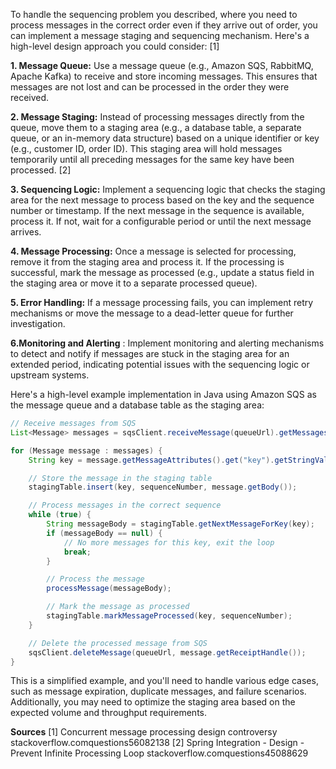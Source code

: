 To handle the sequencing problem you described, where you need to process messages in the correct order even if they arrive out of order, you can implement a message staging and sequencing mechanism. Here's a high-level design approach you could consider: [1]

**1. Message Queue:** Use a message queue (e.g., Amazon SQS, RabbitMQ, Apache Kafka) to receive and store incoming messages. This ensures that messages are not lost and can be processed in the order they were received.

**2. Message Staging:** Instead of processing messages directly from the queue, move them to a staging area (e.g., a database table, a separate queue, or an in-memory data structure) based on a unique identifier or key (e.g., customer ID, order ID). This staging area will hold messages temporarily until all preceding messages for the same key have been processed. [2]

**3. Sequencing Logic:** Implement a sequencing logic that checks the staging area for the next message to process based on the key and the sequence number or timestamp. If the next message in the sequence is available, process it. If not, wait for a configurable period or until the next message arrives.

**4. Message Processing:** Once a message is selected for processing, remove it from the staging area and process it. If the processing is successful, mark the message as processed (e.g., update a status field in the staging area or move it to a separate processed queue).

**5. Error Handling:** If a message processing fails, you can implement retry mechanisms or move the message to a dead-letter queue for further investigation.

**6.Monitoring and Alerting** : Implement monitoring and alerting mechanisms to detect and notify if messages are stuck in the staging area for an extended period, indicating potential issues with the sequencing logic or upstream systems.

Here's a high-level example implementation in Java using Amazon SQS as the message queue and a database table as the staging area:

```java
// Receive messages from SQS
List<Message> messages = sqsClient.receiveMessage(queueUrl).getMessages();

for (Message message : messages) {
    String key = message.getMessageAttributes().get("key").getStringValue();

    // Store the message in the staging table
    stagingTable.insert(key, sequenceNumber, message.getBody());

    // Process messages in the correct sequence
    while (true) {
        String messageBody = stagingTable.getNextMessageForKey(key);
        if (messageBody == null) {
            // No more messages for this key, exit the loop
            break;
        }

        // Process the message
        processMessage(messageBody);

        // Mark the message as processed
        stagingTable.markMessageProcessed(key, sequenceNumber);
    }

    // Delete the processed message from SQS
    sqsClient.deleteMessage(queueUrl, message.getReceiptHandle());
}

```

This is a simplified example, and you'll need to handle various edge cases, such as message expiration, duplicate messages, and failure scenarios. Additionally, you may need to optimize the staging area based on the expected volume and throughput requirements.

**Sources**
[1] Concurrent message processing design controversy
stackoverflow.comquestions56082138
[2] Spring Integration - Design - Prevent Infinite Processing Loop
stackoverflow.comquestions45088629